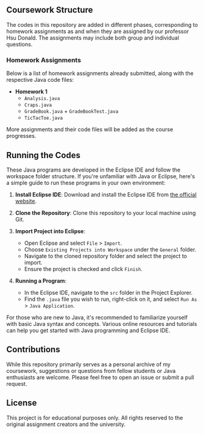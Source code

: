 ## Coursework Structure

The codes in this repository are added in different phases, corresponding to homework assignments as and when they are assigned by our professor Hsu Donald. The assignments may include both group and individual questions.

### Homework Assignments

Below is a list of homework assignments already submitted, along with the respective Java code files:

- **Homework 1**
  - `Analysis.java`
  - `Craps.java`
  - `GradeBook.java` + `GradeBookTest.java`
  - `TicTacToe.java`

More assignments and their code files will be added as the course progresses.

## Running the Codes

These Java programs are developed in the Eclipse IDE and follow the workspace folder structure. If you're unfamiliar with Java or Eclipse, here's a simple guide to run these programs in your own environment:

1. **Install Eclipse IDE**: Download and install the Eclipse IDE from [the official website](https://www.eclipse.org/downloads/).
2. **Clone the Repository**: Clone this repository to your local machine using Git.
3. **Import Project into Eclipse**:
   - Open Eclipse and select `File` > `Import`.
   - Choose `Existing Projects into Workspace` under the `General` folder.
   - Navigate to the cloned repository folder and select the project to import.
   - Ensure the project is checked and click `Finish`.

4. **Running a Program**:
   - In the Eclipse IDE, navigate to the `src` folder in the Project Explorer.
   - Find the `.java` file you wish to run, right-click on it, and select `Run As` > `Java Application`.

For those who are new to Java, it's recommended to familiarize yourself with basic Java syntax and concepts. Various online resources and tutorials can help you get started with Java programming and Eclipse IDE.

## Contributions

While this repository primarily serves as a personal archive of my coursework, suggestions or questions from fellow students or Java enthusiasts are welcome. Please feel free to open an issue or submit a pull request.

## License

This project is for educational purposes only. All rights reserved to the original assignment creators and the university.
